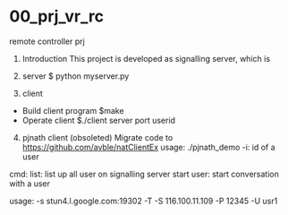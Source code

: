 # 00_prj_vr_rc
remote controller prj

1. Introduction 
This project is developed as signalling server, which is 


2. server 
$ python myserver.py 




3. client 
+ Build client program 
$make
+ Operate client 
$./client server port userid



4. pjnath client  (obsoleted) 
Migrate code to https://github.com/avble/natClientEx
usage:
./pjnath_demo 
-i: id of a user 

cmd: 
list: list up all user on signalling server 
start user: start conversation with a user



usage: 
-s stun4.l.google.com:19302 -T -S 116.100.11.109 -P 12345 -U usr1


